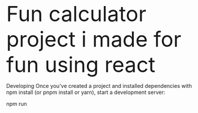 <span style="font-size:4em;"> Fun calculator project i made for fun using react

Developing
Once you've created a project and installed dependencies with npm install (or pnpm install or yarn), start a development server:

npm run 
